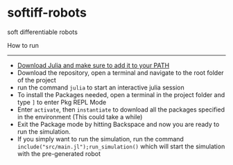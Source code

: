 # softiff-robots
soft differentiable robots


How to run

----------

* [Download Julia and make sure to add it to your PATH](https://julialang.org/downloads/)
* Download the repository, open a terminal and navigate to the root folder of the project
* run the command `julia` to start an interactive julia session
* To install the Packages needed, open a terminal in the project folder and type `]` to enter Pkg REPL Mode
* Enter `activate`, then `instantiate` to download all the packages specified in the environment (This could take a while)
* Exit the Package mode by hitting Backspace and now you are ready to run the simulation.
* If you simply want to run the simulation, run the command `include("src/main.jl");run_simulation()` which will start the simulation with the pre-generated robot
